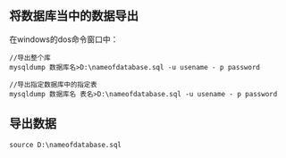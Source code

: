 ## 将数据库当中的数据导出

在windows的dos命令窗口中：

```
//导出整个库
mysqldump 数据库名>D:\nameofdatabase.sql -u usename - p password

//导出指定数据库中的指定表
mysqldump 数据库名 表名>D:\nameofdatabase.sql -u usename - p password
```

## 导出数据

```
source D:\nameofdatabase.sql
```




